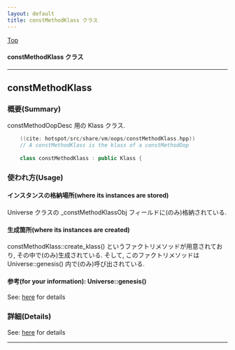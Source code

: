 ```yaml
---
layout: default
title: constMethodKlass クラス 
---
```

[Top](../index.html)

#### constMethodKlass クラス 



---
## <a name="no4Wjjwcl9" id="no4Wjjwcl9">constMethodKlass</a>

### 概要(Summary)
constMethodOopDesc 用の Klass クラス.


```cpp
    ((cite: hotspot/src/share/vm/oops/constMethodKlass.hpp))
    // A constMethodKlass is the klass of a constMethodOop
    
    class constMethodKlass : public Klass {
```

### 使われ方(Usage)
#### インスタンスの格納場所(where its instances are stored)
Universe クラスの _constMethodKlassObj フィールドに(のみ)格納されている.

#### 生成箇所(where its instances are created)
constMethodKlass::create_klass() というファクトリメソッドが用意されており, その中で(のみ)生成されている.
そして, このファクトリメソッドは Universe::genesis() 内で(のみ)呼び出されている.

#### 参考(for your information): Universe::genesis()
See: [here](no4230JvC.html) for details



### 詳細(Details)
See: [here](../doxygen/classconstMethodKlass.html) for details

---
